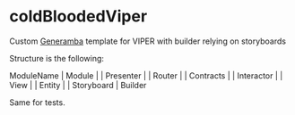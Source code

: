 # coldBloodedViper
Custom [Generamba](https://github.com/strongself/Generamba) template for VIPER with builder relying on storyboards 

Structure is the following:

ModuleName
| Module
| | Presenter
| | Router
| | Contracts
| | Interactor
| | View
| | Entity
| | Storyboard
| Builder

Same for tests.
